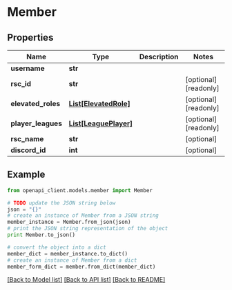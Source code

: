 # Member


## Properties
Name | Type | Description | Notes
------------ | ------------- | ------------- | -------------
**username** | **str** |  | 
**rsc_id** | **str** |  | [optional] [readonly] 
**elevated_roles** | [**List[ElevatedRole]**](ElevatedRole.md) |  | [optional] [readonly] 
**player_leagues** | [**List[LeaguePlayer]**](LeaguePlayer.md) |  | [optional] [readonly] 
**rsc_name** | **str** |  | [optional] 
**discord_id** | **int** |  | [optional] 

## Example

```python
from openapi_client.models.member import Member

# TODO update the JSON string below
json = "{}"
# create an instance of Member from a JSON string
member_instance = Member.from_json(json)
# print the JSON string representation of the object
print Member.to_json()

# convert the object into a dict
member_dict = member_instance.to_dict()
# create an instance of Member from a dict
member_form_dict = member.from_dict(member_dict)
```
[[Back to Model list]](../README.md#documentation-for-models) [[Back to API list]](../README.md#documentation-for-api-endpoints) [[Back to README]](../README.md)


